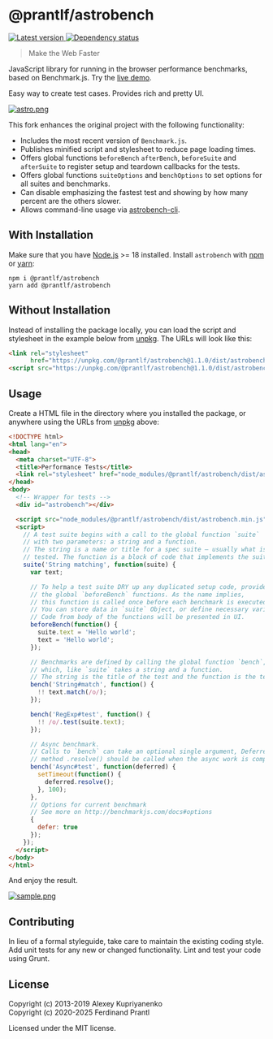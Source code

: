 # @prantlf/astrobench

[![Latest version](https://img.shields.io/npm/v/%40prantlf%2Fastrobench)
 ![Dependency status](https://img.shields.io/librariesio/release/npm/%40prantlf%2Fastrobench)
](https://www.npmjs.com/package/%40prantlf%2Fastrobench)

> Make the Web Faster

JavaScript library for running in the browser performance benchmarks, based on Benchmark.js. Try the [live demo].

Easy way to create test cases. Provides rich and pretty UI.

[![astro.png][2]][1]

This fork enhances the original project with the following functionality:

* Includes the most recent version of `Benchmark.js`.
* Publishes minified script and stylesheet to reduce page loading times.
* Offers global functions `beforeBench` `afterBench`, `beforeSuite` and `afterSuite` to register setup and teardown callbacks for the tests.
* Offers global functions `suiteOptions` and `benchOptions` to set options for all suites and benchmarks.
* Can disable emphasizing the fastest test and showing by how many percent are the others slower.
* Allows command-line usage via [astrobench-cli].

## With Installation

Make sure that you have [Node.js] >= 18 installed. Install `astrobench` with [npm] or [yarn]:

```
npm i @prantlf/astrobench
yarn add @prantlf/astrobench
```

## Without Installation

Instead of installing the package locally, you can load the script and stylesheet in the example below from [unpkg]. The URLs will look like this:

```html
<link rel="stylesheet"
      href="https://unpkg.com/@prantlf/astrobench@1.1.0/dist/astrobench.min.css">
<script src="https://unpkg.com/@prantlf/astrobench@1.1.0/dist/astrobench.min.js"></script>
```

## Usage

Create a HTML file in the directory where you installed the package, or anywhere using the URLs from [unpkg] above:

```html
<!DOCTYPE html>
<html lang="en">
<head>
  <meta charset="UTF-8">
  <title>Performance Tests</title>
  <link rel="stylesheet" href="node_modules/@prantlf/astrobench/dist/astrobench.min.css">
</head>
<body>
  <!-- Wrapper for tests -->
  <div id="astrobench"></div>

  <script src="node_modules/@prantlf/astrobench/dist/astrobench.min.js"></script>
  <script>
    // A test suite begins with a call to the global function `suite`
    // with two parameters: a string and a function.
    // The string is a name or title for a spec suite – usually what is being
    // tested. The function is a block of code that implements the suite.
    suite('String matching', function(suite) {
      var text;

      // To help a test suite DRY up any duplicated setup code, provides
      // the global `beforeBench` functions. As the name implies,
      // this function is called once before each benchmark is executed.
      // You can store data in `suite` Object, or define necessary variables.
      // Code from body of the functions will be presented in UI.
      beforeBench(function() {
        suite.text = 'Hello world';
        text = 'Hello world';
      });

      // Benchmarks are defined by calling the global function `bench`,
      // which, like `suite` takes a string and a function.
      // The string is the title of the test and the function is the test.
      bench('String#match', function() {
        !! text.match(/o/);
      });

      bench('RegExp#test', function() {
        !! /o/.test(suite.text);
      });

      // Async benchmark.
      // Calls to `bench` can take an optional single argument, Deferred object,
      // method .resolve() should be called when the async work is complete.
      bench('Async#test', function(deferred) {
        setTimeout(function() {
          deferred.resolve();
        }, 100);
      },
      // Options for current benchmark
      // See more on http://benchmarkjs.com/docs#options
      {
        defer: true
      });
    });
  </script>
</body>
</html>
```

And enjoy the result.

[![sample.png][3]][1]

## Contributing

In lieu of a formal styleguide, take care to maintain the existing coding
style.  Add unit tests for any new or changed functionality. Lint and test
your code using Grunt.

## License

Copyright (c) 2013-2019 Alexey Kupriyanenko<br>
Copyright (c) 2020-2025 Ferdinand Prantl

Licensed under the MIT license.

[1]: http://prantlf.github.com/astrobench/
[2]: doc/astro.png
[3]: doc/sample.png
[unpkg]: https://unpkg.com
[live demo]: http://prantlf.github.com/astrobench/
[astrobench-cli]: https://www.npmjs.com/package/astrobench-cli
[Node.js]: http://nodejs.org/
[npm]: https://www.npmjs.org/
[yarn]: https://yarnpkg.com/
